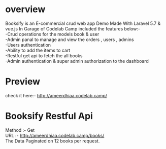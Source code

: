 # overview
Booksify is an E-commercial crud web app Demo Made With Laravel 5.7 & vue.js In Garage of Codelab Camp included the features
below:-
<br/>
-Crud operations for the models book & user
<br/>
-Admin panal to manage and view the orders , users , admins
<br/>
-Users authentication
<br/>
-Ability to add the items to cart
<br/>
-Restful get api to fetch the all books 
<br/>
-Admin authentication & super admin authorization to the dashboard
# Preview
check it here:- http://ameerdhiaa.codelab.camp/ <br/>

 # Booksify Restful Api
 Method :- Get <br/> 
 URL :- http://ameerdhiaa.codelab.camp/books/ <br />
 The Data Paginated on 12 books per request. <br/>
 
 

